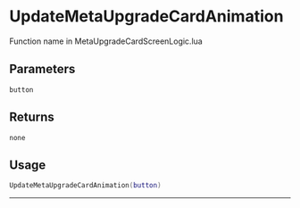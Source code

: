 # UpdateMetaUpgradeCardAnimation
Function name in MetaUpgradeCardScreenLogic.lua
## Parameters
`button`
## Returns
`none`
## Usage
```lua
UpdateMetaUpgradeCardAnimation(button)
```
---
